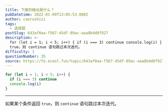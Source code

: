 ```yaml
---
title: 下面的输出是什么？
pubDatetime: 2022-01-09T13:05:53.000Z
author: caorushizi
tags:
  - 选择题
postSlug: 643af0aa-f567-45df-89ac-aaa8b4d8f927
description: >-
  for (let i = 1; i < 5; i++) { if (i === 3) continue console.log(i) } 如果某个条件返回
  true，则 continue 语句跳过本次迭代。 
difficulty: 1
questionNumber: 35
source: https://fe.ecool.fun/topic/643af0aa-f567-45df-89ac-aaa8b4d8f927
---
```


```javascript
for (let i = 1; i < 5; i++) {
  if (i === 3) continue
  console.log(i)
}
```

---

如果某个条件返回 `true`，则 `continue` 语句跳过本次迭代。
